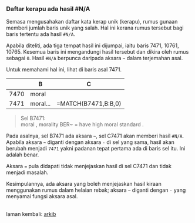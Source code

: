 ### Daftar kerapu ada hasil #N/A

Semasa mengusahakan daftar kata kerap unik (kerapu), rumus
gunaan memberi jumlah baris unik yang salah. Hal ini kerana
rumus tersebut bagi baris tertentu ada hasil `#N/A`.

Apabila diteliti, ada tiga tempat hasil ini dijumpai, iaitu
baris 7471, 10761, 10765. Kesemua baris ini mengandungi
hasil tersebut dan dikira oleh rumus sebagai `0`. Hasil
`#N/A` berpunca daripada aksara `~` dalam terjemahan asal.

Untuk memahami hal ini, lihat di baris asal 7471.

|      | B        | C                   |
| ---- | -------- | ------------------- |
| 7470 | moral    |                     |
| 7471 | moral... | =MATCH(B7471,B:B,0) |

> Sel B7471:  
> moral , morality BER~ = have high moral standard .  

Pada asalnya, sel B7471 ada aksara `~`, sel C7471 akan
memberi hasil `#N/A`. Apabila aksara `~` diganti dengan
aksara `-` di sel yang sama, hasil akan berubah menjadi
`7471` yakni padanan tepat pertama ada di baris sel itu.
Ini adalah benar.

Aksara `=` pula didapati tidak menjejaskan hasil di sel
C7471 dan tidak menjadi masalah.

Kesimpulannya, ada aksara yang boleh menjejaskan hasil
kiraan menggunakan rumus dalam helaian rebak; aksara `~`
diganti dengan `-` yang menyamai fungsi aksara asal.

&nbsp;  
laman kembali: [arkib][0]

  [0]: ../index.md
